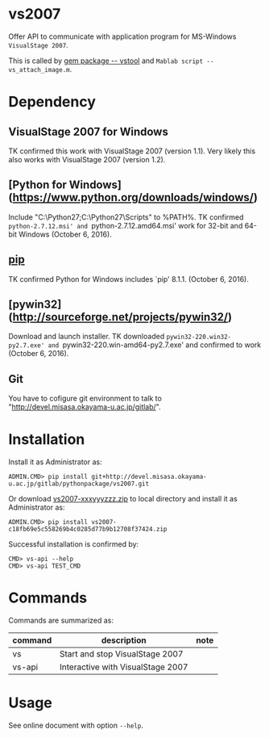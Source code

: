 # vs2007

Offer API to communicate with application program for MS-Windows `VisualStage 2007`.

This is called by [gem package -- vstool](http://devel.misasa.okayama-u.ac.jp/gitlab/gems/vstool/tree/master) and `Mablab script -- vs_attach_image.m`.


# Dependency

## VisualStage 2007 for Windows

TK confirmed this work with VisualStage 2007 (version 1.1).  Very likely this also works with VisualStage 2007 (version 1.2).

##  [Python for Windows] (https://www.python.org/downloads/windows/)

Include "C:\Python27\;C:\Python27\Scripts\" to %PATH%.  TK confirmed `python-2.7.12.msi' and `python-2.7.12.amd64.msi' work for 32-bit and 64-bit Windows (October 6, 2016).

## [pip](https://pip.pypa.io/en/latest/installing.html "download and DOS> python get-pip.py")

TK confirmed Python for Windows includes `pip' 8.1.1.  (October 6, 2016).

## [pywin32] (http://sourceforge.net/projects/pywin32/)

Download and launch installer.  TK downloaded `pywin32-220.win32-py2.7.exe' and `pywin32-220.win-amd64-py2.7.exe' and confirmed to work (October 6, 2016).

## Git

You have to cofigure git environment to talk to
"http://devel.misasa.okayama-u.ac.jp/gitlab/".


# Installation

Install it as Administrator as:

    ADMIN.CMD> pip install git+http://devel.misasa.okayama-u.ac.jp/gitlab/pythonpackage/vs2007.git

Or download [vs2007-xxxyyyzzz.zip](http://devel.misasa.okayama-u.ac.jp/gitlab/pythonpackage/vs2007/repository/archive.zip) to local directory and install it as Administrator as:

    ADMIN.CMD> pip install vs2007-c18fb69e5c558269b4c0285d77b9b12708f37424.zip

Successful installation is confirmed by:

    CMD> vs-api --help
    CMD> vs-api TEST_CMD


# Commands

Commands are summarized as:

| command | description                       | note |
| ------- | --------------------------------- | ---- |
| vs      | Start and stop VisualStage 2007   |      |
| vs-api  | Interactive with VisualStage 2007 |      |


# Usage

See online document with option `--help`.
